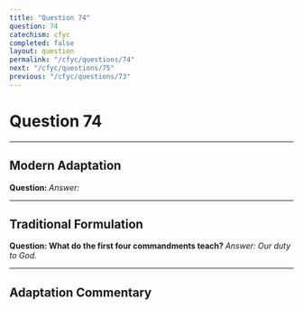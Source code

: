 ```yaml
---
title: "Question 74"
question: 74
catechism: cfyc
completed: false
layout: question
permalink: "/cfyc/questions/74"
next: "/cfyc/questions/75"
previous: "/cfyc/questions/73"
---
```

# Question 74
---
## Modern Adaptation
<strong>
    Question:
</strong>

<em>
    Answer:
</em>

---
## Traditional Formulation
<strong>
    Question: What do the first four commandments teach?
</strong>

<em>
    Answer: Our duty to God.
</em>

---
## Adaptation Commentary
